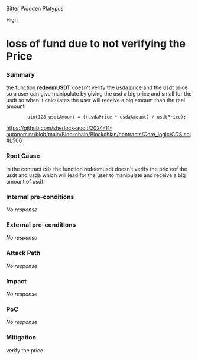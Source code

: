 Bitter Wooden Platypus

High

# loss of fund due to not verifying the Price

### Summary

the function **redeemUSDT** doesn't verify the  usda price and the usdt price so a user can give manipulate by giving  the usd a big price and small for the usdt so when it calculates the user will receive a big amount than the real amount 
```solidity
        uint128 usdtAmount = ((usdaPrice * usdaAmount) / usdtPrice);
```
https://github.com/sherlock-audit/2024-11-autonomint/blob/main/Blockchain/Blockchian/contracts/Core_logic/CDS.sol#L506
         

### Root Cause

in the contract cds the function redeemusdt doesn't verify the pric eof the usdt and usda which will lead for the user to manipulate and receive a big amount of usdt   

### Internal pre-conditions

_No response_

### External pre-conditions

_No response_

### Attack Path

_No response_

### Impact

_No response_

### PoC

_No response_

### Mitigation

verify the price  